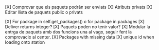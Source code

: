 [X] Comprovar que els paquets podràn ser enviats
[X] Atributs privats
[X] Editar llista de paquets public o privats

[X] For package in self.get_packages() o for package in packages
[X] Deliver returns integer?
[X] Paquets poden no tenir valor?
[X] Modular la entrga de paquets amb dos funcions una al vago, seguir fent la comprovacio al center.
[X] Packages with missing data
[X] unique id when loading onto station